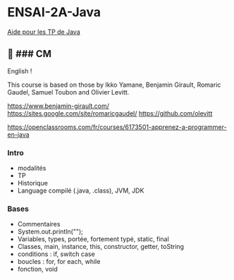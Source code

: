 # ENSAI-2A-Java

[Aide pour les TP de Java](https://ludo2ne.github.io/ENSAI-2A-Java/)

## :construction: ### CM

English !

This course is based on those by Ikko Yamane, Benjamin Girault, Romaric Gaudel, Samuel Toubon and Olivier Levitt.

https://www.benjamin-girault.com/
https://sites.google.com/site/romaricgaudel/
https://github.com/olevitt

https://openclassrooms.com/fr/courses/6173501-apprenez-a-programmer-en-java



### Intro

- modalités
- TP
- Historique
- Language compilé (.java, .class), JVM, JDK

### Bases

- Commentaires
- System.out.println("");
- Variables, types, portée, fortement typé, static, final
- Classes, main, instance, this, constructor, getter, toString
- conditions : if, switch case
- boucles : for, for each, while
- fonction, void

